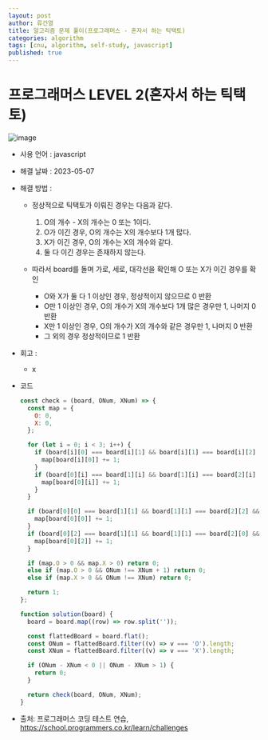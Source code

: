```yaml
---
layout: post
author: 류건열
title: 알고리즘 문제 풀이(프로그래머스 - 혼자서 하는 틱택토)
categories: algorithm
tags: [cnu, algorithm, self-study, javascript]
published: true
---
```


# 프로그래머스 LEVEL 2(혼자서 하는 틱택토)

![image](https://user-images.githubusercontent.com/34560965/236622888-1e11598d-b77b-471e-8312-4766d505e8a6.png)

- 사용 언어 : javascript

- 해결 날짜 : 2023-05-07

- 해결 방법 :

  - 정상적으로 틱택토가 이뤄진 경우는 다음과 같다.

    1. O의 개수 - X의 개수는 0 또는 1이다.
    2. O가 이긴 경우, O의 개수는 X의 개수보다 1개 많다.
    3. X가 이긴 경우, O의 개수는 X의 개수와 같다.
    4. 둘 다 이긴 경우는 존재하지 않는다.

  - 따라서 board를 돌며 가로, 세로, 대각선을 확인해 O 또는 X가 이긴 경우를 확인
    - O와 X가 둘 다 1 이상인 경우, 정상적이지 않으므로 0 반환
    - O만 1 이상인 경우, O의 개수가 X의 개수보다 1개 많은 경우만 1, 나머지 0 반환
    - X만 1 이상인 경우, O의 개수가 X의 개수와 같은 경우만 1, 나머지 0 반환
    - 그 외의 경우 정상적이므로 1 반환

- 회고 :

  - x

- 코드

  ```javascript
  const check = (board, ONum, XNum) => {
    const map = {
      O: 0,
      X: 0,
    };

    for (let i = 0; i < 3; i++) {
      if (board[i][0] === board[i][1] && board[i][1] === board[i][2] && board[i][0] !== '.') {
        map[board[i][0]] += 1;
      }
      if (board[0][i] === board[1][i] && board[1][i] === board[2][i] && board[0][i] !== '.') {
        map[board[0][i]] += 1;
      }
    }

    if (board[0][0] === board[1][1] && board[1][1] === board[2][2] && board[0][0] !== '.') {
      map[board[0][0]] += 1;
    }
    if (board[0][2] === board[1][1] && board[1][1] === board[2][0] && board[0][2] !== '.') {
      map[board[0][2]] += 1;
    }

    if (map.O > 0 && map.X > 0) return 0;
    else if (map.O > 0 && ONum !== XNum + 1) return 0;
    else if (map.X > 0 && ONum !== XNum) return 0;

    return 1;
  };

  function solution(board) {
    board = board.map((row) => row.split(''));

    const flattedBoard = board.flat();
    const ONum = flattedBoard.filter((v) => v === 'O').length;
    const XNum = flattedBoard.filter((v) => v === 'X').length;

    if (ONum - XNum < 0 || ONum - XNum > 1) {
      return 0;
    }

    return check(board, ONum, XNum);
  }
  ```

- 출처: 프로그래머스 코딩 테스트 연습, https://school.programmers.co.kr/learn/challenges
